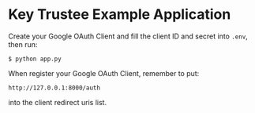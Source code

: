 # Key Trustee Example Application

Create your Google OAuth Client and fill the client ID and secret
into `.env`, then run:

    $ python app.py

When register your Google OAuth Client, remember to put:

    http://127.0.0.1:8000/auth

into the client redirect uris list.

